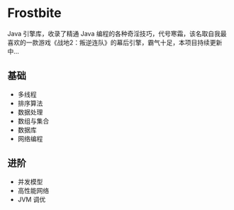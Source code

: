 # Frostbite  
Java 引擎库，收录了精通 Java 编程的各种奇淫技巧，代号寒霜，该名取自我最喜欢的一款游戏《战地2：叛逆连队》的幕后引擎，霸气十足，本项目持续更新中...  
  

## 基础  
- 多线程  
- 排序算法  
- 数据处理  
- 数组与集合  
- 数据库  
- 网络编程  



## 进阶  
- 并发模型  
- 高性能网络  
- JVM 调优  